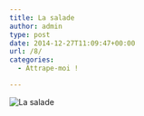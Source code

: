 ```yaml
---
title: La salade
author: admin
type: post
date: 2014-12-27T11:09:47+00:00
url: /8/
categories:
  - Attrape-moi !

---
```

![La salade](./Salade.jpg)
